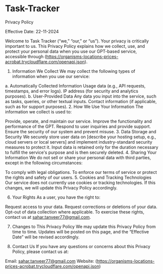 # Task-Tracker
Privacy Policy

Effective Date: 22-11-2024

Welcome to Task Tracker (“we,” “our,” or “us”). Your privacy is critically important to us. This Privacy Policy explains how we collect, use, and protect your personal data when you use our GPT-based service, accessible through (https://organisms-locations-prices-acrobat.trycloudflare.com/openapi.json).

1. Information We Collect
We may collect the following types of information when you use our service:

a. Automatically Collected Information
Usage data (e.g., API requests, timestamps, and error logs).
IP address (for security and analytics purposes).
b. User-Provided Data
Any data you input into the service, such as tasks, queries, or other textual inputs.
Contact information (if applicable, such as for support purposes).
2. How We Use Your Information
The information we collect is used to:

Provide, operate, and maintain our service.
Improve the functionality and performance of the GPT.
Respond to user inquiries and provide support.
Ensure the security of our system and prevent misuse.
3. Data Storage and Security
We securely store user data on [describe your hosting setup, e.g., cloud servers or local servers] and implement industry-standard security measures to protect it.
Input data is retained only for the duration necessary to fulfill the service's purpose and is then securely deleted.
4. Sharing Your Information
We do not sell or share your personal data with third parties, except in the following circumstances:

To comply with legal obligations.
To enforce our terms of service or protect the rights and safety of our users.
5. Cookies and Tracking Technologies
Our service does not currently use cookies or tracking technologies. If this changes, we will update this Privacy Policy accordingly.

6. Your Rights
As a user, you have the right to:

Request access to your data.
Request corrections or deletions of your data.
Opt-out of data collection where applicable.
To exercise these rights, contact us at sahar.tanveer77@gmail.com.

7. Changes to This Privacy Policy
We may update this Privacy Policy from time to time. Updates will be posted on this page, and the “Effective Date” will be revised accordingly.

8. Contact Us
If you have any questions or concerns about this Privacy Policy, please contact us at:

Email: sahar.tanveer77@gmail.com
Website: (https://organisms-locations-prices-acrobat.trycloudflare.com/openapi.json)

